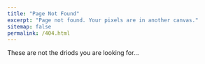 ```yaml
---
title: "Page Not Found"
excerpt: "Page not found. Your pixels are in another canvas."
sitemap: false
permalink: /404.html
---
```


These are not the driods you are looking for...

<script type="text/javascript">
  var GOOG_FIXURL_LANG = 'en';
  var GOOG_FIXURL_SITE = '{{ site.url }}'
</script>
<script type="text/javascript"
  src="//linkhelp.clients.google.com/tbproxy/lh/wm/fixurl.js">
</script>

